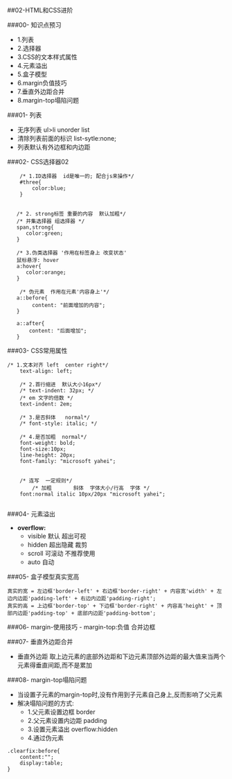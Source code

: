 ##02-HTML和CSS进阶


###00- 知识点预习
-	1.列表
- 	2.选择器
-  3.CSS的文本样式属性
-  4.元素溢出
-  5.盒子模型
-  6.margin负值技巧
-  7.垂直外边距合并
-  8.margin-top塌陷问题


###01- 列表
- 无序列表 ul>li    unorder list
- 清除列表前面的标识 list-sytle:none;
- 列表默认有外边框和内边距

###02- CSS选择器02

```
    /* 1.ID选择器  id是唯一的; 配合js来操作*/
    #three{
        color:blue;
    }
    

   /* 2. strong标签 重要的内容  默认加粗*/
   /* 并集选择器 组选择器 */
   span,strong{
      color:green; 
   }

   /* 3.伪类选择器 '作用在标签身上 改变状态'
   鼠标悬浮: hover
   a:hover{
      color:orange; 
   }

	/* 伪元素  作用在元素'内容身上'*/
   a::before{
        content: "前面增加的内容";
   }

   a::after{
       content: "后面增加";
   }
```

###03- CSS常用属性

```
/* 1.文本对齐 left  center right*/
    text-align: left;

    /* 2.首行缩进  默认大小16px*/
    /* text-indent: 32px; */
    /* em 文字的倍数 */
    text-indent: 2em;

    /* 3.是否斜体   normal*/
    /* font-style: italic; */

    /* 4.是否加粗  normal*/
    font-weight: bold;
    font-size:10px;
    line-height: 20px;
    font-family: "microsoft yahei";


    /* 连写  一定规则*/
        /* 加粗       斜体  字体大小/行高  字体 */
    font:normal italic 10px/20px "microsoft yahei";


```
###04- 元素溢出
-	**overflow:**
	-  visible  默认 超出可视 
	- 	hidden  超出隐藏 裁剪
	-  scroll	  可滚动 不推荐使用
	-  auto  自动
	

###05-  盒子模型真实宽高

	真实的宽 = 左边框'border-left' + 右边框'border-right' + 内容宽'width' + 左边内边距'padding-left' + 右边内边距'padding-right';
	真实的高 = 上边框'border-top' + 下边框'border-right' + 内容高'height' + 顶部内边距'padding-top' + 底部内边距'padding-bottom';
	
	
###06-  margin-使用技巧
	-	margin-top:负值 合并边框

###07-  垂直外边距合并
 -	垂直外边距  取上边元素的底部外边距和下边元素顶部外边距的最大值来当两个元素得垂直间距,而不是累加

###08-  margin-top塌陷问题
-	当设置子元素的margin-top时,没有作用到子元素自己身上,反而影响了父元素
- 解决塌陷问题的方式:
	- 1.父元素设置边框 border
	- 2.父元素设置内边距 padding
	- 3.设置元素溢出 overflow:hidden
	- 4.通过伪元素 

```
.clearfix:before{
	content:"";
	display:table;
}
```




